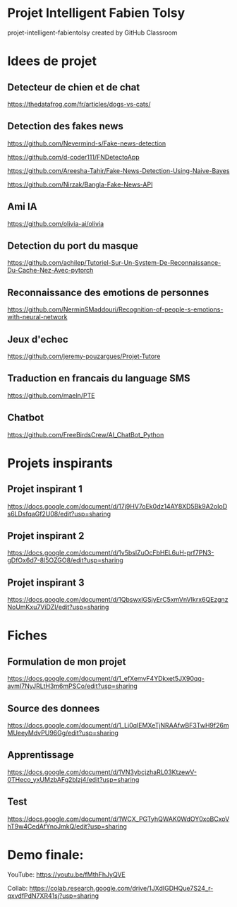 # Projet Intelligent Fabien Tolsy
projet-intelligent-fabientolsy created by GitHub Classroom

# Idees de projet

## Detecteur de chien et de chat 
https://thedatafrog.com/fr/articles/dogs-vs-cats/

## Detection des fakes news
https://github.com/Nevermind-s/Fake-news-detection

https://github.com/d-coder111/FNDetectoApp

https://github.com/Areesha-Tahir/Fake-News-Detection-Using-Naive-Bayes

https://github.com/Nirzak/Bangla-Fake-News-API

## Ami IA
https://github.com/olivia-ai/olivia

## Detection du port du masque
https://github.com/achilep/Tutoriel-Sur-Un-System-De-Reconnaissance-Du-Cache-Nez-Avec-pytorch

## Reconnaissance des emotions de personnes 
https://github.com/NerminSMaddouri/Recognition-of-people-s-emotions-with-neural-network

## Jeux d'echec 
https://github.com/jeremy-pouzargues/Projet-Tutore

## Traduction en francais du language SMS
https://github.com/maeln/PTE

## Chatbot
https://github.com/FreeBirdsCrew/AI_ChatBot_Python


# Projets inspirants

## Projet inspirant 1
https://docs.google.com/document/d/17j9HV7oEk0dz14AY8XD5Bk9A2oIoDs6LDsfqaGf2U08/edit?usp=sharing

## Projet inspirant 2
https://docs.google.com/document/d/1v5bslZuOcFbHEL6uH-prf7PN3-gDfOx6d7-8l5OZGO8/edit?usp=sharing

## Projet inspirant 3
https://docs.google.com/document/d/1QbswxlGSjyErC5xmVnVIkrx6QEzgnzNoUmKxu7ViDZI/edit?usp=sharing

# Fiches 

## Formulation de mon projet

https://docs.google.com/document/d/1_efXemvF4YDkxet5JX90qq-avmI7NyJRLtH3m6mPSCo/edit?usp=sharing

## Source des donnees

https://docs.google.com/document/d/1_Li0qIEMXeTjNRAAfwBF3TwH9f26mMUeeyMdvPU96Gg/edit?usp=sharing

## Apprentissage
https://docs.google.com/document/d/1VN3ybcjzhaRL03KtzewV-0THeco_yxUMzbAFg2blzj4/edit?usp=sharing

## Test
https://docs.google.com/document/d/1WCX_PGTyhQWAK0WdOY0xoBCxoVhT9w4CedAfYnoJmkQ/edit?usp=sharing

# Demo finale: 

YouTube: https://youtu.be/fMthFhJyQVE

Collab: https://colab.research.google.com/drive/1JXdIGDHQue7S24_r-qxvdfPdN7XR41sj?usp=sharing
